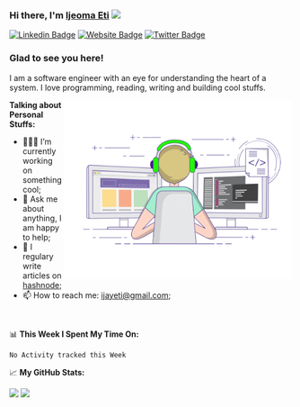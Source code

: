 ### Hi there, I'm <a href="https://github.com/Aijeyomah" target="_blank">Ijeoma Eti</a> <img src="https://media.giphy.com/media/hvRJCLFzcasrR4ia7z/giphy.gif" width="25px">

[![Linkedin Badge](https://img.shields.io/badge/-LinkedIn-0e76a8?style=flat-square&logo=Linkedin&logoColor=white)](https://www.linkedin.com/in/ijeoma-eti/)
[![Website Badge](https://img.shields.io/badge/Website-3b5998?style=flat-square&logo=google-chrome&logoColor=white)](https://github.com/Aijeyomah)
[![Twitter Badge](https://img.shields.io/badge/-Twitter-00acee?style=flat-square&logo=Twitter&logoColor=white)](https://twitter.com/EtiIjeoma)


### Glad to see you here! &nbsp; 

I am a software engineer with an eye for understanding the heart of a system. I love programming, reading, writing and building cool stuffs.

<img align="right" alt="GIF" src="https://github.com/sannimichaelse/sannimichaelse/blob/main/coding.gif?raw=true" width="408" height="318" />
  

**Talking about Personal Stuffs:**

- 👨🏻‍💻 I’m currently working on something cool;
- 💬 Ask me about anything, I am happy to help;
- 📝 I regulary write articles on [hashnode](https://omah.hashnode.dev);
- 📫 How to reach me: ijayeti@gmail.com;
<!-- - 📝 [Resume](https://omah.com). -->

</br>

📊 **This Week I Spent My Time On:**
<!--START_SECTION:waka-->
```text
No Activity tracked this Week
```
<!--END_SECTION:waka-->


📈 **My GitHub Stats:**

<p>
  <img height="180em" src="https://github-readme-stats.vercel.app/api?username=Aijeyomah&show_icons=true&hide_border=true&&count_private=true&include_all_commits=true" />
  <img height="180em" src="https://github-readme-stats.vercel.app/api/top-langs/?username=Aijeyomah&exclude_repo=KNN-Image-Classification&show_icons=true&hide_border=true&layout=compact&langs_count=8"/>
</p>



